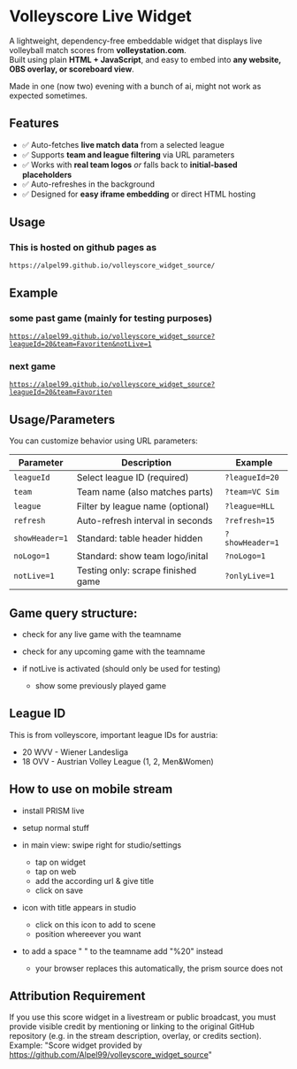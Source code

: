 # Volleyscore Live Widget

A lightweight, dependency-free embeddable widget that displays live volleyball match scores from **volleystation.com**.  
Built using plain **HTML + JavaScript**, and easy to embed into **any website, OBS overlay, or scoreboard view**.

Made in one (now two) evening with a bunch of ai, might not work as expected sometimes.

## Features

- ✅ Auto-fetches **live match data** from a selected league  
- ✅ Supports **team and league filtering** via URL parameters  
- ✅ Works with **real team logos** *or* falls back to **initial-based placeholders**  
- ✅ Auto-refreshes in the background  
- ✅ Designed for **easy iframe embedding** or direct HTML hosting  

## Usage

### This is hosted on github pages as
`https://alpel99.github.io/volleyscore_widget_source/`

## Example

### some past game (mainly for testing purposes)
[`https://alpel99.github.io/volleyscore_widget_source?leagueId=20&team=Favoriten&notLive=1`](https://alpel99.github.io/volleyscore_widget_source?leagueId=20&team=Favoriten&notLive=1)


### next game
[`https://alpel99.github.io/volleyscore_widget_source?leagueId=20&team=Favoriten`](https://alpel99.github.io/volleyscore_widget_source?leagueId=20&team=Favoriten)

## Usage/Parameters

You can customize behavior using URL parameters:

| Parameter        | Description                         | Example        |
|------------------|-------------------------------------|----------------|
| `leagueId`       | Select league ID (required)         | `?leagueId=20` |
| `team`           | Team name (also matches parts)      | `?team=VC Sim` |
| `league`         | Filter by league name (optional)    | `?league=HLL`  |
| `refresh`        | Auto-refresh interval in seconds    | `?refresh=15`  |
| `showHeader=1`   | Standard: table header hidden       | `?showHeader=1`|
| `noLogo=1`       | Standard: show team logo/inital     | `?noLogo=1`    |
| `notLive=1`      | Testing only: scrape finished game  | `?onlyLive=1`  |


## Game query structure:
* check for any live game with the teamname
* check for any upcoming game with the teamname


* if notLive is activated (should only be used for testing)
    * show some previously played game

## League ID
This is from volleyscore, important league IDs for austria:
* 20 WVV - Wiener Landesliga
* 18 OVV - Austrian Volley League (1, 2, Men&Women)



## How to use on mobile stream
* install PRISM live
* setup normal stuff
* in main view: swipe right for studio/settings
    * tap on widget
    * tap on web
    * add the according url & give title
    * click on save
* icon with title appears in studio
    * click on this icon to add to scene
    * position whereever you want

* to add a space " " to the teamname add "%20" instead
    * your browser replaces this automatically, the prism source does not


## Attribution Requirement

If you use this score widget in a livestream or public broadcast, you must provide visible credit by mentioning or linking to the original GitHub repository (e.g. in the stream description, overlay, or credits section).
Example: "Score widget provided by https://github.com/Alpel99/volleyscore_widget_source"